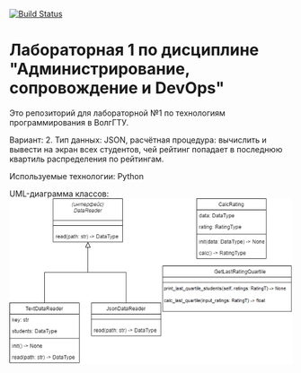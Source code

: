 [![Build Status](https://app.travis-ci.com/mikeZ9300/PTLab1.svg?token=SgxgDyohR82CAkK5bhqE&branch=main)](https://app.travis-ci.com/mikeZ9300/PTLab1)

# Лабораторная 1 по дисциплине "Администрирование, сопровождение и DevOps"

Это репозиторий для лабораторной №1 по технологиям программирования в ВолгГТУ.

Вариант: 2. Тип данных: JSON, расчётная процедура: вычислить и вывести на экран всех студентов, чей рейтинг попадает в последнюю квартиль распределения по рейтингам.

Используемые технологии: Python

UML-диаграмма классов:
![class diagram](./1.drawio.png)